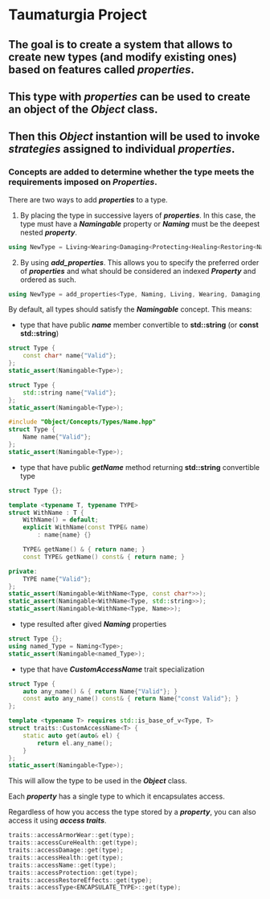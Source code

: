 # Taumaturgia Project

## The goal is to create a system that allows to create new types (and modify existing ones) based on features called ***properties***.

## This type with ***properties*** can be used to create an object of the ***Object*** class.

## Then this ***Object*** instantion will be used to invoke ***strategies*** assigned to individual ***properties***.

### Concepts are added to determine whether the type meets the requirements imposed on ***Properties***.

There are two ways to add ***properties*** to a type.

1. By placing the type in successive layers of ***properties***. In this case, the type must have a ***Namingable*** property or ***Naming*** must be the deepest nested ***property***.
```cpp
using NewType = Living<Wearing<Damaging<Protecting<Healing<Restoring<Naming<Type>>>>>>>
```

2. By using ***add_properties***. This allows you to specify the preferred order of ***properties*** and what should be considered an indexed ***Property*** and ordered as such.
```cpp
using NewType = add_properties<Type, Naming, Living, Wearing, Damaging, Protecting, Healing, Restoring>;
```

By default, all types should satisfy the ***Namingable*** concept. This means:


* type that have public ***name*** member convertible to **std::string** (or **const std::string**)

```cpp
struct Type {
    const char* name{"Valid"};
};
static_assert(Namingable<Type>);
```

```cpp
struct Type {
    std::string name{"Valid"};
};
static_assert(Namingable<Type>);
```

```cpp
#include "Object/Concepts/Types/Name.hpp"
struct Type {
    Name name{"Valid"};
};
static_assert(Namingable<Type>);
```

* type that have public ***getName*** method returning **std::string** convertible type

```cpp
struct Type {};

template <typename T, typename TYPE>
struct WithName : T {
    WithName() = default;
    explicit WithName(const TYPE& name)
        : name{name} {}

    TYPE& getName() & { return name; }
    const TYPE& getName() const& { return name; }

private:
    TYPE name{"Valid"};
};
static_assert(Namingable<WithName<Type, const char*>>);
static_assert(Namingable<WithName<Type, std::string>>);
static_assert(Namingable<WithName<Type, Name>>);
```

* type resulted after gived ***Naming*** properties
```cpp
struct Type {};
using named_Type = Naming<Type>;
static_assert(Namingable<named_Type>);
```

* type that have ***CustomAccessName*** trait specialization
```cpp
struct Type {
    auto any_name() & { return Name{"Valid"}; }
    const auto any_name() const& { return Name{"const Valid"}; }
};

template <typename T> requires std::is_base_of_v<Type, T>
struct traits::CustomAccessName<T> {
    static auto get(auto& el) {
        return el.any_name();
    }
};
static_assert(Namingable<Type>);
```

This will allow the type to be used in the ***Object*** class.

Each ***property*** has a single type to which it encapsulates access.

Regardless of how you access the type stored by a ***property***, you can also access it using ***access traits***.

```cpp
traits::accessArmorWear::get(type);
traits::accessCureHealth::get(type);
traits::accessDamage::get(type);
traits::accessHealth::get(type);
traits::accessName::get(type);
traits::accessProtection::get(type);
traits::accessRestoreEffects::get(type);
traits::accessType<ENCAPSULATE_TYPE>::get(type);
```
